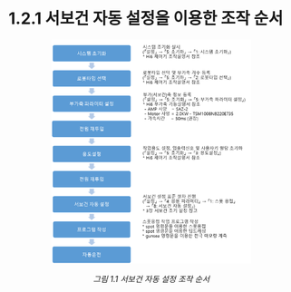 # 1.2.1 서보건 자동 설정을 이용한 조작 순서

<p align="center">
 <img src="../../.gitbook/assets/image (78).png" width="70%"></img>
 <em><p align="center">그림 1.1 서보건 자동 설정 조작 순서</p></em>
</p>